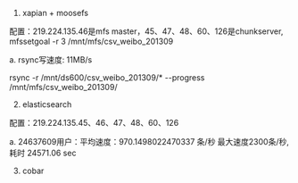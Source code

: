 1. xapian + moosefs

配置：219.224.135.46是mfs master，45、47、48、60、126是chunkserver, mfssetgoal -r 3 /mnt/mfs/csv_weibo_201309

a. rsync写速度: 11MB/s

rsync -r /mnt/ds600/csv_weibo_201309/* --progress /mnt/mfs/csv_weibo_201309/

2. elasticsearch

配置：219.224.135.45、46、47、48、60、126

a. 24637609用户：平均速度：970.1498022470337 条/秒 最大速度2300条/秒, 耗时 24571.06 sec

3. cobar


